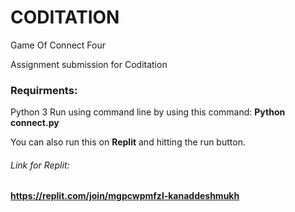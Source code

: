 # CODITATION
Game Of Connect Four

Assignment submission for Coditation
### Requirments:
Python 3 
Run using command line by using this command: **Python connect.py**

You can also run this on **Replit** and hitting the run button.
###### Link for Replit:
**https://replit.com/join/mgpcwpmfzl-kanaddeshmukh**
